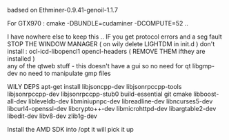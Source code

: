 badsed on Ethminer-0.9.41-genoil-1.1.7

For GTX970 : 
cmake -DBUNDLE=cudaminer -DCOMPUTE=52 .. 

I have nowhere else to keep this .. 
IF you get protocol errors and a seg fault STOP THE WINDOW MANAGER ( on wily delete LIGHTDM in init.d ) 
don't install : 
 ocl-icd-libopencl1 opencl-headers ( REMOVE THEM ifthey are installed )  
 any of the qtweb stuff - this doesn't have a gui so no need for qt
 libgmp-dev no need to manipulate gmp files
 

WILY DEPS
apt-get install libjsoncpp-dev libjsonrpccpp-tools  libjsonrpccpp-dev libjsonrpccpp-stub0 build-essential git cmake libboost-all-dev  libleveldb-dev libminiupnpc-dev libreadline-dev libncurses5-dev libcurl4-openssl-dev libcrypto++-dev libmicrohttpd-dev libargtable2-dev libedit-dev libv8-dev zlib1g-dev

Install the AMD SDK into /opt it will pick it up 
